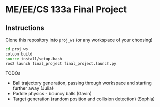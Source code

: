 # ME/EE/CS 133a Final Project

## Instructions

Clone this repository into `proj_ws` (or any workspace of your choosing)

```bash
cd proj_ws
colcon build
source install/setup.bash
ros2 launch final_project final_project.launch.py
```

TODOs

- Ball trajectory generation, passing through workspace and starting further away (Julia)
- Paddle physics - bouncy balls (Gavin)
- Target generation (random position and collision detection) (Sophia)

